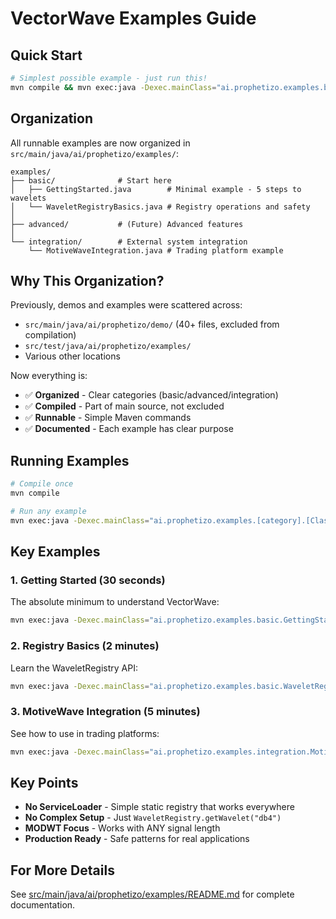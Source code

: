 # VectorWave Examples Guide

## Quick Start

```bash
# Simplest possible example - just run this!
mvn compile && mvn exec:java -Dexec.mainClass="ai.prophetizo.examples.basic.GettingStarted"
```

## Organization

All runnable examples are now organized in `src/main/java/ai/prophetizo/examples/`:

```
examples/
├── basic/              # Start here
│   ├── GettingStarted.java        # Minimal example - 5 steps to wavelets
│   └── WaveletRegistryBasics.java # Registry operations and safety
│
├── advanced/           # (Future) Advanced features
│
└── integration/        # External system integration
    └── MotiveWaveIntegration.java # Trading platform example
```

## Why This Organization?

Previously, demos and examples were scattered across:
- `src/main/java/ai/prophetizo/demo/` (40+ files, excluded from compilation)
- `src/test/java/ai/prophetizo/examples/`
- Various other locations

Now everything is:
- ✅ **Organized** - Clear categories (basic/advanced/integration)
- ✅ **Compiled** - Part of main source, not excluded
- ✅ **Runnable** - Simple Maven commands
- ✅ **Documented** - Each example has clear purpose

## Running Examples

```bash
# Compile once
mvn compile

# Run any example
mvn exec:java -Dexec.mainClass="ai.prophetizo.examples.[category].[ClassName]"
```

## Key Examples

### 1. Getting Started (30 seconds)
The absolute minimum to understand VectorWave:
```bash
mvn exec:java -Dexec.mainClass="ai.prophetizo.examples.basic.GettingStarted"
```

### 2. Registry Basics (2 minutes)
Learn the WaveletRegistry API:
```bash
mvn exec:java -Dexec.mainClass="ai.prophetizo.examples.basic.WaveletRegistryBasics"
```

### 3. MotiveWave Integration (5 minutes)
See how to use in trading platforms:
```bash
mvn exec:java -Dexec.mainClass="ai.prophetizo.examples.integration.MotiveWaveIntegration"
```

## Key Points

- **No ServiceLoader** - Simple static registry that works everywhere
- **No Complex Setup** - Just `WaveletRegistry.getWavelet("db4")`
- **MODWT Focus** - Works with ANY signal length
- **Production Ready** - Safe patterns for real applications

## For More Details

See [src/main/java/ai/prophetizo/examples/README.md](src/main/java/ai/prophetizo/examples/README.md) for complete documentation.